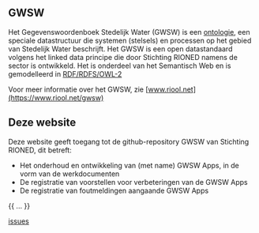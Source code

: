 ## GWSW

Het Gegevenswoordenboek Stedelijk Water (GWSW) is een [ontologie](https://nl.wikipedia.org/wiki/Ontologie_(informatica)), een speciale datastructuur die systemen (stelsels) en processen op het gebied van Stedelijk Water beschrijft.
Het GWSW is een open datastandaard volgens het linked data principe die door Stichting RIONED namens de sector is ontwikkeld.
Het is onderdeel van het Semantisch Web en is gemodelleerd in 
[RDF/RDFS/OWL-2](https://en.wikipedia.org/wiki/Resource_Description_Framework)

Voor meer informatie over het GWSW, zie [www.riool.net](https://www.riool.net/gwsw)

## Deze website

Deze website geeft toegang tot de github-repository GWSW van Stichting RIONED, dit betreft:
* Het onderhoud en ontwikkeling van (met name) GWSW Apps, in de vorm van de werkdocumenten
* De registratie van voorstellen voor verbeteringen van de GWSW Apps
* De registratie van foutmeldingen aangaande GWSW Apps

{{ ... }}

[issues](https://github.com/StichtingRIONED/GWSW/issues)

